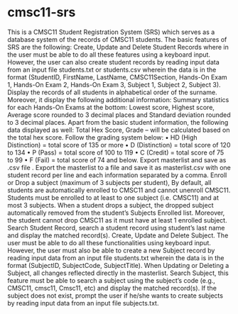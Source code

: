 # cmsc11-srs
This is a CMSC11 Student Registration System (SRS) which serves as a database system of the records of CMSC11 students. The basic features of SRS are the following: Create, Update and Delete Student Records where in the user must be able to do all these features using a keyboard input. However, the user can also create student records by reading input data from an input file students.txt or students.csv wherein the data is in the format (StudentID, FirstName, LastName, CMSC11Section, Hands-On Exam 1, Hands-On Exam 2, Hands-On Exam 3, Subject 1, Subject 2, Subject 3). Display the records of all students in alphabetical order of the surname. Moreover, it display the following additional information: Summary statistics for each Hands-On Exams at the bottom: Lowest score, Highest score, Average score rounded to 3 decimal places and Standard deviation rounded to 3 decimal places.  Apart from the basic student information, the following data displayed as well: Total Hex Score, Grade – will be calculated based on the total hex score. Follow the grading system below: • HD (High Distinction) = total score of 135 or more • D (Distinction) = total score of 120 to 134 • P (Pass) = total score of 100 to 119 • C (Credit) = total score of 75 to 99 • F (Fail) = total score of 74 and below. Export masterlist and save as .csv file . Export the masterlist to a file and save it as masterlist.csv with one student record per line and each information separated by a comma. Enroll or Drop a subject (maximum of 3 subjects per student), By default, all students are automatically enrolled to CMSC11 and cannot unenroll CMSC11. Students must be enrolled to at least to one subject (i.e. CMSC11) and at most 3 subjects. When a student drops a subject, the dropped subject automatically removed from the student’s Subjects Enrolled list. Moreover, the student cannot drop CMSC11 as it must have at least 1 enrolled subject. Search Student Record, search a student record using student’s last name and display the matched record(s). Create, Update and Delete Subject. The user must be able to do all these functionalities using keyboard input. However, the user must also be able to create a new Subject record by reading input data from an input file students.txt wherein the data is in the format (SubjectID, SubjectCode, SubjectTitle). When Updating or Deleting a Subject, all changes reflected directly in the masterlist. Search Subject, this feature must be able to search a subject using the subject’s code (e.g., CMSC11, cmsc11, Cmsc11, etc) and display the matched record(s). If the subject does not exist, prompt the user if he/she wants to create subjects by reading input data from an input file subjects.txt.
